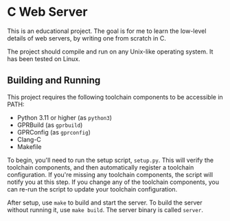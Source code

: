# C Web Server

This is an educational project. The goal is for me to learn the low-level
details of web servers, by writing one from scratch in C.

The project should compile and run on any Unix-like operating system. It has
been tested on Linux.

## Building and Running

This project requires the following toolchain components to be accessible in
PATH:
- Python 3.11 or higher (as `python3`)
- GPRBuild (as `gprbuild`)
- GPRConfig (as `gprconfig`)
- Clang-C
- Makefile

To begin, you'll need to run the setup script, `setup.py`. This will verify the
toolchain components, and then automatically register a toolchain configuration.
If you're missing any toolchain components, the script will notify you at this
step. If you change any of the toolchain components, you can re-run the script
to update your toolchain configuration.

After setup, use `make` to build and start the server. To build the server
without running it, use `make build`. The server binary is called `server`.
